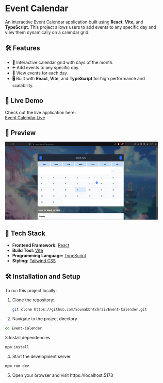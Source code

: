 # Event Calendar

An interactive Event Calendar application built using **React**, **Vite**, and **TypeScript**. This project allows users to add events to any specific day and view them dynamically on a calendar grid.

## 🛠 Features

- 📅 Interactive calendar grid with days of the month.
- ➕ Add events to any specific day.
- 📝 View events for each day.
- 🖥 Built with **React**, **Vite**, and **TypeScript** for high performance and scalability.

## 🚀 Live Demo

Check out the live application here:  
[Event Calendar Live](https://event-calender-five.vercel.app)


## 📸 Preview

![Event Calendar Screenshot](./public/demo.png)  


## 🧰 Tech Stack

- **Frontend Framework:** [React](https://reactjs.org/)  
- **Build Tool:** [Vite](https://vitejs.dev/)  
- **Programming Language:** [TypeScript](https://www.typescriptlang.org/)  
- **Styling:** [Tailwind CSS](https://tailwindcss.com/)

## 🛠 Installation and Setup

To run this project locally:

1. Clone the repository:
   ```bash
   git clone https://github.com/Sounabbhtchrzi/Event-Calender.git
   ```

2. Navigate to the project directory
  ```bash
  cd Event-Calender
  ```

3.Install dependencies
  ```bash
  npm install
  ```
4. Start the development server
 ```bash
 npm run dev
  ```

5. Open your browser and visit https://localhost:5173
